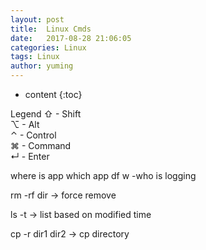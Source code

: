 ```yaml
---
layout: post
title:  Linux Cmds
date:   2017-08-28 21:06:05
categories: Linux
tags: Linux
author: yuming
---
```


* content
{:toc}


Legend
⇧ - Shift <br>
⌥ - Alt <br>
⌃ - Control <br>
⌘ - Command <br>
↵ - Enter






where is app
which app
df
w  -who is logging

rm -rf dir -> force remove

ls -t  -> list based on modified time


cp -r dir1 dir2  -> cp directory

